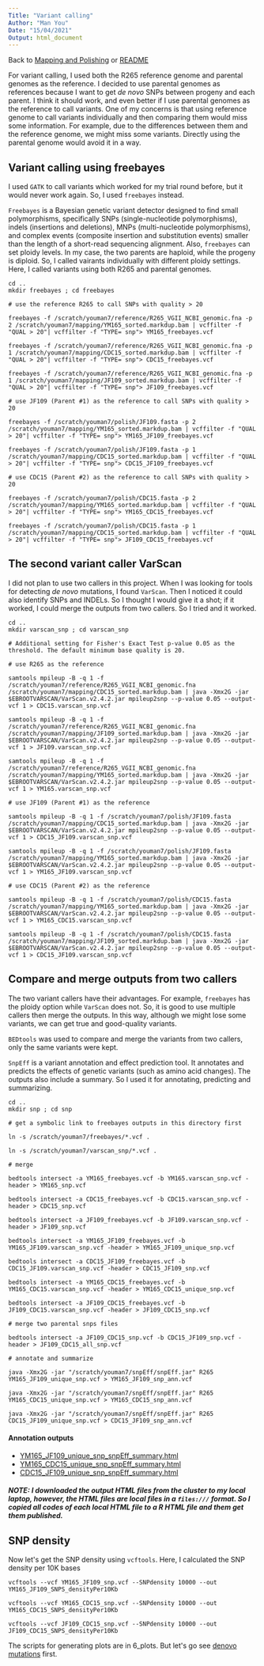 ```yaml
---
Title: "Variant calling"
Author: "Man You"
Date: "15/04/2021"
Output: html_document
---
```

Back to [Mapping and Polishing](2_mapping.md) or [README](README.md)

For variant calling, I used both the R265 reference genome and parental genomes as the reference. I decided to use parental genomes as references because I want to get _de novo_ SNPs between progeny and each parent. I think it should work, and even better if I use parental genomes as the reference to call variants. One of my concerns is that using reference genome to call variants individually and then comparing them would miss some information. For example, due to the differences between them and the reference genome, we might miss some variants. Directly using the parental genome would avoid it in a way.

## Variant calling using freebayes

I used ```GATK``` to call variants which worked for my trial round before, but it would never work again. So, I used ```freebayes``` instead. 

```Freebayes``` is a Bayesian genetic variant detector designed to find small polymorphisms, specifically SNPs (single-nucleotide polymorphisms), indels (insertions and deletions), MNPs (multi-nucleotide polymorphisms), and complex events (composite insertion and substitution events) smaller than the length of a short-read sequencing alignment. Also, ```freebayes``` can set ploidy levels. In my case, the two parents are haploid, while the progeny is diploid. So, I called vairants individually with different ploidy settings. Here, I called variants using both R265 and parental genomes.

```{bash}
cd ..
mkdir freebayes ; cd freebayes

# use the reference R265 to call SNPs with quality > 20

freebayes -f /scratch/youman7/reference/R265_VGII_NCBI_genomic.fna -p 2 /scratch/youman7/mapping/YM165_sorted.markdup.bam | vcffilter -f "QUAL > 20"| vcffilter -f "TYPE= snp"> YM165_freebayes.vcf

freebayes -f /scratch/youman7/reference/R265_VGII_NCBI_genomic.fna -p 1 /scratch/youman7/mapping/CDC15_sorted.markdup.bam | vcffilter -f "QUAL > 20"| vcffilter -f "TYPE= snp"> CDC15_freebayes.vcf

freebayes -f /scratch/youman7/reference/R265_VGII_NCBI_genomic.fna -p 1 /scratch/youman7/mapping/JF109_sorted.markdup.bam | vcffilter -f "QUAL > 20"| vcffilter -f "TYPE= snp"> JF109_freebayes.vcf

# use JF109 (Parent #1) as the reference to call SNPs with quality > 20

freebayes -f /scratch/youman7/polish/JF109.fasta -p 2 /scratch/youman7/mapping/YM165_sorted.markdup.bam | vcffilter -f "QUAL > 20"| vcffilter -f "TYPE= snp"> YM165_JF109_freebayes.vcf

freebayes -f /scratch/youman7/polish/JF109.fasta -p 1 /scratch/youman7/mapping/CDC15_sorted.markdup.bam | vcffilter -f "QUAL > 20"| vcffilter -f "TYPE= snp"> CDC15_JF109_freebayes.vcf

# use CDC15 (Parent #2) as the reference to call SNPs with quality > 20

freebayes -f /scratch/youman7/polish/CDC15.fasta -p 2 /scratch/youman7/mapping/YM165_sorted.markdup.bam | vcffilter -f "QUAL > 20"| vcffilter -f "TYPE= snp"> YM165_CDC15_freebayes.vcf

freebayes -f /scratch/youman7/polish/CDC15.fasta -p 1 /scratch/youman7/mapping/CDC15_sorted.markdup.bam | vcffilter -f "QUAL > 20"| vcffilter -f "TYPE= snp"> JF109_CDC15_freebayes.vcf
```

## The second variant caller VarScan

I did not plan to use two callers in this project. When I was looking for tools for detecting _de novo_ mutations, I found ```VarScan```. Then I noticed it could also identify SNPs and INDELs. So I thought I would give it a shot; if it worked, I could merge the outputs from two callers. So I tried and it worked.

```{bash}
cd ..
mkdir varscan_snp ; cd varscan_snp

# Additional setting for Fisher's Exact Test p-value 0.05 as the threshold. The default minimum base quality is 20.

# use R265 as the reference

samtools mpileup -B -q 1 -f /scratch/youman7/reference/R265_VGII_NCBI_genomic.fna /scratch/youman7/mapping/CDC15_sorted.markdup.bam | java -Xmx2G -jar $EBROOTVARSCAN/VarScan.v2.4.2.jar mpileup2snp --p-value 0.05 --output-vcf 1 > CDC15.varscan_snp.vcf

samtools mpileup -B -q 1 -f /scratch/youman7/reference/R265_VGII_NCBI_genomic.fna /scratch/youman7/mapping/JF109_sorted.markdup.bam | java -Xmx2G -jar $EBROOTVARSCAN/VarScan.v2.4.2.jar mpileup2snp --p-value 0.05 --output-vcf 1 > JF109.varscan_snp.vcf

samtools mpileup -B -q 1 -f /scratch/youman7/reference/R265_VGII_NCBI_genomic.fna /scratch/youman7/mapping/YM165_sorted.markdup.bam | java -Xmx2G -jar $EBROOTVARSCAN/VarScan.v2.4.2.jar mpileup2snp --p-value 0.05 --output-vcf 1 > YM165.varscan_snp.vcf

# use JF109 (Parent #1) as the reference

samtools mpileup -B -q 1 -f /scratch/youman7/polish/JF109.fasta /scratch/youman7/mapping/CDC15_sorted.markdup.bam | java -Xmx2G -jar $EBROOTVARSCAN/VarScan.v2.4.2.jar mpileup2snp --p-value 0.05 --output-vcf 1 > CDC15_JF109.varscan_snp.vcf

samtools mpileup -B -q 1 -f /scratch/youman7/polish/JF109.fasta /scratch/youman7/mapping/YM165_sorted.markdup.bam | java -Xmx2G -jar $EBROOTVARSCAN/VarScan.v2.4.2.jar mpileup2snp --p-value 0.05 --output-vcf 1 > YM165_JF109.varscan_snp.vcf

# use CDC15 (Parent #2) as the reference

samtools mpileup -B -q 1 -f /scratch/youman7/polish/CDC15.fasta /scratch/youman7/mapping/YM165_sorted.markdup.bam | java -Xmx2G -jar $EBROOTVARSCAN/VarScan.v2.4.2.jar mpileup2snp --p-value 0.05 --output-vcf 1 > YM165_CDC15.varscan_snp.vcf

samtools mpileup -B -q 1 -f /scratch/youman7/polish/CDC15.fasta /scratch/youman7/mapping/JF109_sorted.markdup.bam | java -Xmx2G -jar $EBROOTVARSCAN/VarScan.v2.4.2.jar mpileup2snp --p-value 0.05 --output-vcf 1 > CDC15_JF109.varscan_snp.vcf
```

## Compare and merge outputs from two callers

The two variant callers have their advantages. For example, ```freebayes``` has the ploidy option while ```VarScan``` does not. So, it is good to use multiple callers then merge the outputs. In this way, although we might lose some variants, we can get true and good-quality variants.

```BEDtools``` was used to compare and merge the variants from two callers, only the same variants were kept.

```SnpEff``` is a variant annotation and effect prediction tool. It annotates and predicts the effects of genetic variants (such as amino acid changes). The outputs also include a summary. So I used it for annotating, predicting and summarizing.

```{bash}
cd ..
mkdir snp ; cd snp

# get a symbolic link to freebayes outputs in this directory first 

ln -s /scratch/youman7/freebayes/*.vcf .

ln -s /scratch/youman7/varscan_snp/*.vcf .

# merge 

bedtools intersect -a YM165_freebayes.vcf -b YM165.varscan_snp.vcf -header > YM165_snp.vcf

bedtools intersect -a CDC15_freebayes.vcf -b CDC15.varscan_snp.vcf -header > CDC15_snp.vcf

bedtools intersect -a JF109_freebayes.vcf -b JF109.varscan_snp.vcf -header > JF109_snp.vcf

bedtools intersect -a YM165_JF109_freebayes.vcf -b YM165_JF109.varscan_snp.vcf -header > YM165_JF109_unique_snp.vcf

bedtools intersect -a CDC15_JF109_freebayes.vcf -b CDC15_JF109.varscan_snp.vcf -header > CDC15_JF109_snp.vcf

bedtools intersect -a YM165_CDC15_freebayes.vcf -b YM165_CDC15.varscan_snp.vcf -header > YM165_CDC15_unique_snp.vcf

bedtools intersect -a JF109_CDC15_freebayes.vcf -b JF109_CDC15.varscan_snp.vcf -header > JF109_CDC15_snp.vcf

# merge two parental snps files

bedtools intersect -a JF109_CDC15_snp.vcf -b CDC15_JF109_snp.vcf -header > JF109_CDC15_all_snp.vcf

# annotate and summarize

java -Xmx2G -jar "/scratch/youman7/snpEff/snpEff.jar" R265 YM165_JF109_unique_snp.vcf > YM165_JF109_snp_ann.vcf

java -Xmx2G -jar "/scratch/youman7/snpEff/snpEff.jar" R265 YM165_CDC15_unique_snp.vcf > YM165_CDC15_snp_ann.vcf

java -Xmx2G -jar "/scratch/youman7/snpEff/snpEff.jar" R265 CDC15_JF109_unique_snp.vcf > CDC15_JF109_snp_ann.vcf
```

#### Annotation outputs
- [YM165_JF109_unique_snp_snpEff_summary.html](https://rpubs.com/manyou7/YM165_JF109_unique_snp)
- [YM165_CDC15_unique_snp_snpEff_summary.html](https://rpubs.com/manyou7/YM165_CDC15_unique_snp)
- [CDC15_JF109_unique_snp_snpEff_summary.html](https://rpubs.com/manyou7/CDC15_JF109_unique_snp_SnpEff)

##### NOTE: I downloaded the output HTML files from the cluster to my local laptop, however, the HTML files are local files in a ```files:///``` format. So I copied all codes of each local HTML file to a R HTML file and them get them published.

## SNP density

Now let's get the SNP density using ```vcftools```. Here, I calculated the SNP density per 10K bases

```{bash}
vcftools --vcf YM165_JF109_snp.vcf --SNPdensity 10000 --out YM165_JF109_SNPS_densityPer10Kb

vcftools --vcf YM165_CDC15_snp.vcf --SNPdensity 10000 --out YM165_CDC15_SNPS_densityPer10Kb

vcftools --vcf JF109_CDC15_snp.vcf --SNPdensity 10000 --out JF109_CDC15_SNPS_densityPer10Kb
```

The scripts for generating plots are in 6_plots. But let's go see [denovo mutations](4_denovo_mutations.md) first. 






